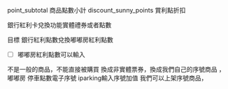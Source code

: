 point_subtotal  商品點數小計
discount_sunny_points 賞利點折扣

銀行紅利卡兌換功能實體禮券或者點數

目標  銀行紅利點數兌換嘟嘟房紅利點數
- [ ] 嘟嘟房紅利點數可以輸入

不是一般的商品，不能直接被購買
換成非實體票券，換成我們自己的序號商品
，嘟嘟房 停車點數電子序號  iparking輸入序號加值
我們可以上架序號商品，

